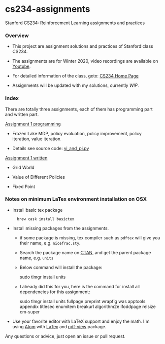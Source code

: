 # cs234-assignments
Stanford CS234: Reinforcement Learning assignments and practices

### Overview

- This project are assignment solutions and practices of Stanford class CS234.

- The assignments are for Winter 2020, video recordings are available on [Youtube](https://www.youtube.com/playlist?list=PLoROMvodv4rOSOPzutgyCTapiGlY2Nd8uv).

- For detailed information of the class, goto: [CS234 Home Page](https://web.stanford.edu/class/cs234/)

- Assignments will be updated with my solutions, currently *WIP*.

### Index

There are totally three assignments, each of them has programming part and written part.

[Assignment 1 programming](/assignment1)

- Frozen Lake MDP, policy evaluation, policy improvement, policy iteration, value iteration.

- Details see source code: [vi_and_pi.py](/assignment1/vi_and_pi.py)

[Assignment 1 written](/assignment1_written)

- Grid World

- Value of Different Policies

- Fixed Point

### Notes on minimum LaTex environment installation on OSX

- Install basic tex package

        brew cask install basictex

- Install missing packages from the assignments.

    * if some package is missing, tex compiler such as `pdftex` will give you their name, e.g. `nicefrac.sty`.
    * Search the package name on [CTAN](https://www.ctan.org/), and get the parent package name, e.g. `units`
    * Below command will install the package:

        sudo tlmgr install units

    * I already did this for you, here is the command for install all dependencies for this assignment:

        sudo tlmgr install units fullpage preprint wrapfig was apptools appendix titlesec enumitem breakurl algorithm2e ifoddpage relsize cm-super

- Use your favorite editor with LaTeX support and enjoy the math. I'm using [Atom](https://atom.io/) with [LaTex](https://atom.io/packages/latex) and [pdf-view](https://atom.io/packages/pdf-view) package.

Any questions or advice, just open an issue or pull request.
